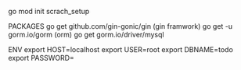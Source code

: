go mod init scrach_setup

PACKAGES
go get github.com/gin-gonic/gin (gin framwork)
go get -u gorm.io/gorm (orm)
go get gorm.io/driver/mysql

ENV
export HOST=localhost
export USER=root
export DBNAME=todo
export PASSWORD=
